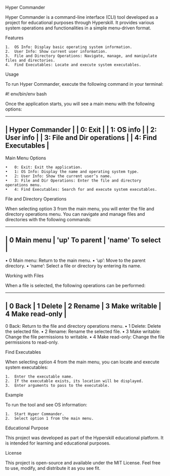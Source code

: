 Hyper Commander

Hyper Commander is a command-line interface (CLI) tool developed as a project for educational purposes through Hyperskill. It provides various system operations and functionalities in a simple menu-driven format.

Features

	1.	OS Info: Display basic operating system information.
	2.	User Info: Show current user information.
	3.	File and Directory Operations: Navigate, manage, and manipulate files and directories.
	4.	Find Executables: Locate and execute system executables.

Usage

To run Hyper Commander, execute the following command in your terminal:

#! env/bin/env bash

Once the application starts, you will see a main menu with the following options:

------------------------------
| Hyper Commander            |
| 0: Exit                    |
| 1: OS info                 |
| 2: User info               |
| 3: File and Dir operations |
| 4: Find Executables        |
------------------------------

Main Menu Options

	•	0: Exit: Exit the application.
	•	1: OS Info: Display the name and operating system type.
	•	2: User Info: Show the current user’s name.
	•	3: File and Dir Operations: Enter the file and directory operations menu.
	•	4: Find Executables: Search for and execute system executables.

File and Directory Operations

When selecting option 3 from the main menu, you will enter the file and directory operations menu. You can navigate and manage files and directories with the following commands:

---------------------------------------------------
| 0 Main menu | 'up' To parent | 'name' To select |
---------------------------------------------------

•	0 Main menu: Return to the main menu.
	•	‘up’: Move to the parent directory.
	•	‘name’: Select a file or directory by entering its name.

Working with Files

When a file is selected, the following operations can be performed:

---------------------------------------------------------------------
| 0 Back | 1 Delete | 2 Rename | 3 Make writable | 4 Make read-only |
---------------------------------------------------------------------

0 Back: Return to the file and directory operations menu.
	•	1 Delete: Delete the selected file.
	•	2 Rename: Rename the selected file.
	•	3 Make writable: Change the file permissions to writable.
	•	4 Make read-only: Change the file permissions to read-only.

Find Executables

When selecting option 4 from the main menu, you can locate and execute system executables:

	1.	Enter the executable name.
	2.	If the executable exists, its location will be displayed.
	3.	Enter arguments to pass to the executable.

Example

To run the tool and see OS information:

	1.	Start Hyper Commander.
	2.	Select option 1 from the main menu.

Educational Purpose

This project was developed as part of the Hyperskill educational platform. It is intended for learning and educational purposes.

License

This project is open-source and available under the MIT License. Feel free to use, modify, and distribute it as you see fit.
